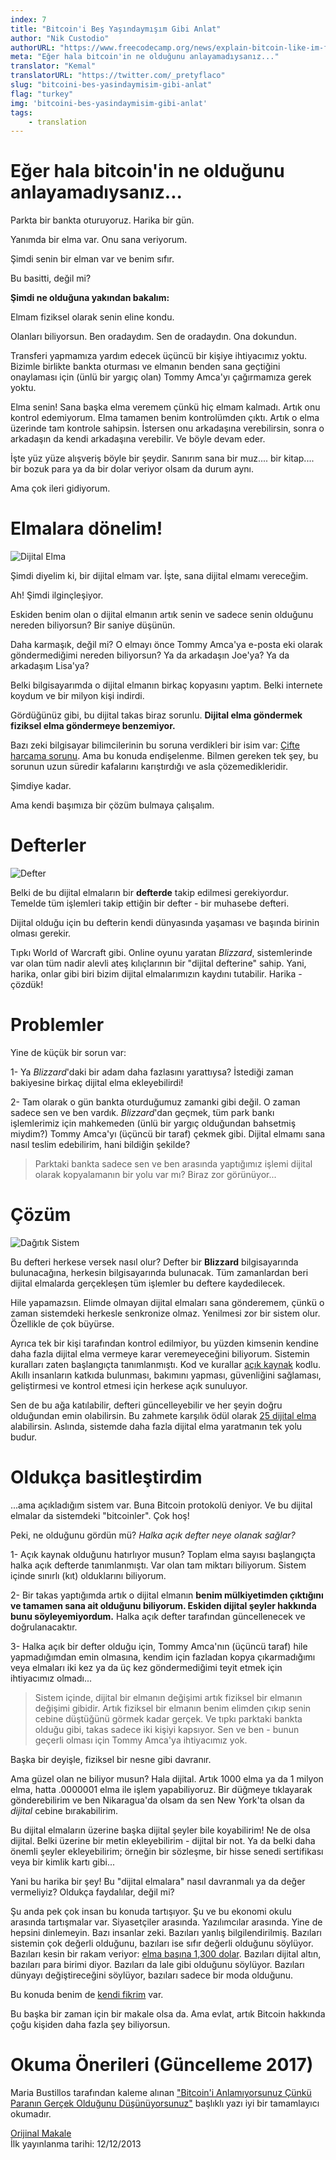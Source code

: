 ```yaml
---
index: 7
title: "Bitcoin'i Beş Yaşındaymışım Gibi Anlat"
author: "Nik Custodio"
authorURL: "https://www.freecodecamp.org/news/explain-bitcoin-like-im-five-73b4257ac833/"
meta: "Eğer hala bitcoin'in ne olduğunu anlayamadıysanız..."
translator: "Kemal"
translatorURL: "https://twitter.com/_pretyflaco"
slug: "bitcoini-bes-yasindaymisim-gibi-anlat"
flag: "turkey"
img: 'bitcoini-bes-yasindaymisim-gibi-anlat'
tags:
    - translation
---
```


# Eğer hala bitcoin'in ne olduğunu anlayamadıysanız...

Parkta bir bankta oturuyoruz. Harika bir gün.  

Yanımda bir elma var. Onu sana veriyorum.  

Şimdi senin bir elman var ve benim sıfır.  

Bu basitti, değil mi?  

**Şimdi ne olduğuna yakından bakalım:**  

Elmam fiziksel olarak senin eline kondu.  

Olanları biliyorsun. Ben oradaydım. Sen de oradaydın. Ona dokundun.  

Transferi yapmamıza yardım edecek üçüncü bir kişiye ihtiyacımız yoktu. Bizimle birlikte bankta oturması ve elmanın benden sana geçtiğini onaylaması için (ünlü bir yargıç olan) Tommy Amca'yı çağırmamıza gerek yoktu.  

Elma senin! Sana başka elma veremem çünkü hiç elmam kalmadı. Artık onu kontrol edemiyorum. Elma tamamen benim kontrolümden çıktı. Artık o elma üzerinde tam kontrole sahipsin. İstersen onu arkadaşına verebilirsin, sonra o arkadaşın da kendi arkadaşına verebilir. Ve böyle devam eder.  

İşte yüz yüze alışveriş böyle bir şeydir. Sanırım sana bir muz.... bir kitap.... bir bozuk para ya da bir dolar veriyor olsam da durum aynı.  

Ama çok ileri gidiyorum.

# Elmalara dönelim!

![Dijital Elma](/images/content/blog/bitcoini-bes-yasindaymisim-gibi-anlat/dijitalelma.jpeg)

Şimdi diyelim ki, bir dijital elmam var. İşte, sana dijital elmamı vereceğim.  

Ah! Şimdi ilginçleşiyor.  

Eskiden benim olan o dijital elmanın artık senin ve sadece senin olduğunu nereden biliyorsun? Bir saniye düşünün.  

Daha karmaşık, değil mi? O elmayı önce Tommy Amca'ya e-posta eki olarak göndermediğimi nereden biliyorsun? Ya da arkadaşın Joe'ya? Ya da arkadaşım Lisa'ya?  

Belki bilgisayarımda o dijital elmanın birkaç kopyasını yaptım. Belki internete koydum ve bir milyon kişi indirdi.  

Gördüğünüz gibi, bu dijital takas biraz sorunlu. **Dijital elma göndermek fiziksel elma göndermeye benzemiyor.**  

Bazı zeki bilgisayar bilimcilerinin bu soruna verdikleri bir isim var: [Çifte harcama sorunu](http://blogs.cornell.edu/info4220/2013/03/29/bitcoin-and-the-double-spending-problem/). Ama bu konuda endişelenme. Bilmen gereken tek şey, bu sorunun uzun süredir kafalarını karıştırdığı ve asla çözemedikleridir.  

Şimdiye kadar.  

Ama kendi başımıza bir çözüm bulmaya çalışalım.  

# Defterler

![Defter](/images/content/blog/bitcoini-bes-yasindaymisim-gibi-anlat/defterler.jpeg)

Belki de bu dijital elmaların bir **defterde** takip edilmesi gerekiyordur. Temelde tüm işlemleri takip ettiğin bir defter - bir muhasebe defteri.  

Dijital olduğu için bu defterin kendi dünyasında yaşaması ve başında birinin olması gerekir.  

Tıpkı World of Warcraft gibi. Online oyunu yaratan *Blizzard*, sistemlerinde var olan tüm nadir alevli ateş kılıçlarının bir "dijital defterine" sahip. Yani, harika, onlar gibi biri bizim dijital elmalarımızın kaydını tutabilir. Harika - çözdük!  

# Problemler

Yine de küçük bir sorun var:  

1- Ya *Blizzard*'daki bir adam daha fazlasını yarattıysa? İstediği zaman bakiyesine birkaç dijital elma ekleyebilirdi!  

2- Tam olarak o gün bankta oturduğumuz zamanki gibi değil. O zaman sadece sen ve ben vardık. *Blizzard*'dan geçmek, tüm park bankı işlemlerimiz için mahkemeden (ünlü bir yargıç olduğundan bahsetmiş miydim?) Tommy Amca'yı (üçüncü bir taraf) çekmek gibi. Dijital elmamı sana nasıl teslim edebilirim, hani bildiğin şekilde?  

> Parktaki bankta sadece sen ve ben arasında yaptığımız işlemi dijital olarak kopyalamanın bir yolu var mı? Biraz zor görünüyor...  

# Çözüm

![Dağıtık Sistem](/images/content/blog/bitcoini-bes-yasindaymisim-gibi-anlat/distributed.gif)

Bu defteri herkese versek nasıl olur? Defter bir **Blizzard** bilgisayarında bulunacağına, herkesin bilgisayarında bulunacak. Tüm zamanlardan beri dijital elmalarda gerçekleşen tüm işlemler bu deftere kaydedilecek.  

Hile yapamazsın. Elimde olmayan dijital elmaları sana gönderemem, çünkü o zaman sistemdeki herkesle senkronize olmaz. Yenilmesi zor bir sistem olur. Özellikle de çok büyürse.  

Ayrıca tek bir kişi tarafından kontrol edilmiyor, bu yüzden kimsenin kendine daha fazla dijital elma vermeye karar veremeyeceğini biliyorum. Sistemin kuralları zaten başlangıçta tanımlanmıştı. Kod ve kurallar [açık kaynak](https://tr.wikipedia.org/wiki/A%C3%A7%C4%B1k_kaynak_kodlu_yaz%C4%B1l%C4%B1m) kodlu. Akıllı insanların katkıda bulunması, bakımını yapması, güvenliğini sağlaması, geliştirmesi ve kontrol etmesi için herkese açık sunuluyor.  

Sen de bu ağa katılabilir, defteri güncelleyebilir ve her şeyin doğru olduğundan emin olabilirsin. Bu zahmete karşılık ödül olarak [25 dijital elma](http://web.archive.org/web/20180828130311/https://www.weusecoins.com/en/mining-guide/) alabilirsin. Aslında, sistemde daha fazla dijital elma yaratmanın tek yolu budur.  

# Oldukça basitleştirdim

...ama açıkladığım sistem var. Buna Bitcoin protokolü deniyor. Ve bu dijital elmalar da sistemdeki "bitcoinler". Çok hoş!  

Peki, ne olduğunu gördün mü? *Halka açık defter neye olanak sağlar?*  

1- Açık kaynak olduğunu hatırlıyor musun? Toplam elma sayısı başlangıçta halka açık defterde tanımlanmıştı. Var olan tam miktarı biliyorum. Sistem içinde sınırlı (kıt) olduklarını biliyorum.  

2- Bir takas yaptığımda artık o dijital elmanın **benim mülkiyetimden çıktığını ve tamamen sana ait olduğunu biliyorum. Eskiden dijital şeyler hakkında bunu söyleyemiyordum.** Halka açık defter tarafından güncellenecek ve doğrulanacaktır.  

3- Halka açık bir defter olduğu için, Tommy Amca'nın (üçüncü taraf) hile yapmadığımdan emin olmasına, kendim için fazladan kopya çıkarmadığımı veya elmaları iki kez ya da üç kez göndermediğimi teyit etmek için ihtiyacımız olmadı...  

> Sistem içinde, dijital bir elmanın değişimi artık fiziksel bir elmanın değişimi gibidir. Artık fiziksel bir elmanın benim elimden çıkıp senin cebine düştüğünü görmek kadar gerçek. Ve tıpkı parktaki bankta olduğu gibi, takas sadece iki kişiyi kapsıyor. Sen ve ben - bunun geçerli olması için Tommy Amca'ya ihtiyacımız yok.  

Başka bir deyişle, fiziksel bir nesne gibi davranır.  

Ama güzel olan ne biliyor musun? Hala dijital. Artık 1000 elma ya da 1 milyon elma, hatta .0000001 elma ile işlem yapabiliyoruz. Bir düğmeye tıklayarak gönderebilirim ve ben Nikaragua'da olsam da sen New York'ta olsan da *dijital* cebine bırakabilirim.  

Bu dijital elmaların üzerine başka dijital şeyler bile koyabilirim! Ne de olsa dijital. Belki üzerine bir metin ekleyebilirim - dijital bir not. Ya da belki daha önemli şeyler ekleyebilirim; örneğin bir sözleşme, bir hisse senedi sertifikası veya bir kimlik kartı gibi...  

Yani bu harika bir şey! Bu "dijital elmalara" nasıl davranmalı ya da değer vermeliyiz? Oldukça faydalılar, değil mi?  

Şu anda pek çok insan bu konuda tartışıyor. Şu ve bu ekonomi okulu arasında tartışmalar var. Siyasetçiler arasında. Yazılımcılar arasında. Yine de hepsini dinlemeyin. Bazı insanlar zeki. Bazıları yanlış bilgilendirilmiş. Bazıları sistemin çok değerli olduğunu, bazıları ise sıfır değerli olduğunu söylüyor. Bazıları kesin bir rakam veriyor: [elma başına 1,300 dolar](http://www.forbes.com/sites/kashmirhill/2013/12/05/bank-of-america-analysts-say-bitcoins-value-is-1300/). Bazıları dijital altın, bazıları para birimi diyor. Bazıları da lale gibi olduğunu söylüyor. Bazıları dünyayı değiştireceğini söylüyor, bazıları sadece bir moda olduğunu.  

Bu konuda benim de [kendi fikrim](http://nikcustodio.tumblr.com/post/150500263430/why-blockchains-an-eli21) var.  

Bu başka bir zaman için bir makale olsa da. Ama evlat, artık Bitcoin hakkında çoğu kişiden daha fazla şey biliyorsun.  

# Okuma Önerileri (Güncelleme 2017)

Maria Bustillos tarafından kaleme alınan ["Bitcoin'i Anlamıyorsunuz Çünkü Paranın Gerçek Olduğunu Düşünüyorsunuz"](https://medium.com/@mariabustillos/you-dont-understand-bitcoin-because-you-think-money-is-real-5aef45b8e952?source=linkShare-2d6f142ff3cc-1512362100) başlıklı yazı iyi bir tamamlayıcı okumadır.

[Orijinal Makale](https://www.freecodecamp.org/news/explain-bitcoin-like-im-five-73b4257ac833/)  
İlk yayınlanma tarihi: 12/12/2013 
